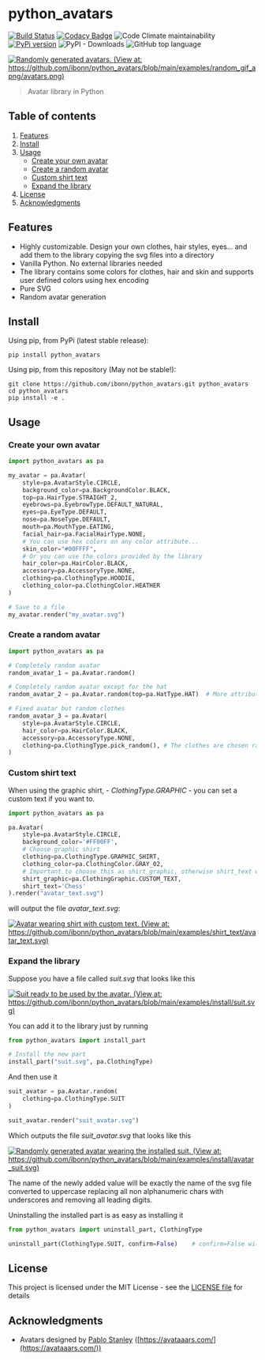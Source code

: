 # python_avatars

[![Build Status](https://travis-ci.org/ibonn/python_avatars.svg?branch=main)](https://travis-ci.org/ibonn/python_avatars) [![Codacy Badge](https://app.codacy.com/project/badge/Grade/0f0ba4f148724111a40681296d0dc740)](https://www.codacy.com/gh/ibonn/python_avatars/dashboard?utm_source=github.com&amp;utm_medium=referral&amp;utm_content=ibonn/python_avatars&amp;utm_campaign=Badge_Grade) ![Code Climate maintainability](https://img.shields.io/codeclimate/maintainability/ibonn/python_avatars) [![PyPi version](https://img.shields.io/pypi/v/python_avatars)](https://img.shields.io/pypi/v/python_avatars) ![PyPI - Downloads](https://img.shields.io/pypi/dm/python_avatars) ![GitHub top language](https://img.shields.io/github/languages/top/ibonn/python_avatars) 

[![Randomly generated avatars. (View at: https://github.com/ibonn/python_avatars/blob/main/examples/random_gif_apng/avatars.png)](https://raw.githubusercontent.com/ibonn/python_avatars/main/examples/random_gif_apng/avatars.png)](https://github.com/ibonn/python_avatars/blob/main/examples/random_gif_apng/avatars.png)

> Avatar library in Python

## Table of contents
1. [Features](#features)
2. [Install](#install)
3. [Usage](#usage)
    * [Create your own avatar](#create-your-own-avatar)
    * [Create a random avatar](#create-a-random-avatar)
    * [Custom shirt text](#custom-shirt-text)
    * [Expand the library](#expand-the-library)
4. [License](#license)
5. [Acknowledgments](#acknowledgments)

## Features
* Highly customizable. Design your own clothes, hair styles, eyes... and add them to the library copying the svg files into a directory
* Vanilla Python. No external libraries needed
* The library contains some colors for clothes, hair and skin and supports user defined colors using hex encoding
* Pure SVG
* Random avatar generation


## Install
Using pip, from PyPi (latest stable release):

    pip install python_avatars

Using pip, from this repository (May not be stable!):

    git clone https://github.com/ibonn/python_avatars.git python_avatars
    cd python_avatars
    pip install -e .

## Usage
### Create your own avatar
```python
import python_avatars as pa

my_avatar = pa.Avatar(
    style=pa.AvatarStyle.CIRCLE,
    background_color=pa.BackgroundColor.BLACK,
    top=pa.HairType.STRAIGHT_2,
    eyebrows=pa.EyebrowType.DEFAULT_NATURAL,
    eyes=pa.EyeType.DEFAULT,
    nose=pa.NoseType.DEFAULT,
    mouth=pa.MouthType.EATING,
    facial_hair=pa.FacialHairType.NONE,
    # You can use hex colors on any color attribute...
    skin_color="#00FFFF",
    # Or you can use the colors provided by the library
    hair_color=pa.HairColor.BLACK,
    accessory=pa.AccessoryType.NONE,
    clothing=pa.ClothingType.HOODIE,
    clothing_color=pa.ClothingColor.HEATHER
)

# Save to a file
my_avatar.render("my_avatar.svg")
```
### Create a random avatar
```python
import python_avatars as pa

# Completely random avatar
random_avatar_1 = pa.Avatar.random()

# Completely random avatar except for the hat
random_avatar_2 = pa.Avatar.random(top=pa.HatType.HAT)  # More attributes can stay fixed

# Fixed avatar but random clothes
random_avatar_3 = pa.Avatar(
    style=pa.AvatarStyle.CIRCLE,
    hair_color=pa.HairColor.BLACK,
    accessory=pa.AccessoryType.NONE,
    clothing=pa.ClothingType.pick_random(), # The clothes are chosen randomly
)
```

### Custom shirt text
When using the graphic shirt, - _ClothingType.GRAPHIC_ - you can set a custom text if you want to.

```python
import python_avatars as pa

pa.Avatar(
    style=pa.AvatarStyle.CIRCLE,
    background_color='#FF00FF',
    # Choose graphic shirt
    clothing=pa.ClothingType.GRAPHIC_SHIRT,
    clothing_color=pa.ClothingColor.GRAY_02,
    # Important to choose this as shirt_graphic, otherwise shirt_text will be ignored
    shirt_graphic=pa.ClothingGraphic.CUSTOM_TEXT,
    shirt_text='Chess'
).render("avatar_text.svg")
```
will output the file _avatar\_text.svg_:

[![Avatar wearing shirt with custom text. (View at: https://github.com/ibonn/python_avatars/blob/main/examples/shirt_text/avatar_text.svg)](https://raw.githubusercontent.com/ibonn/python_avatars/main/examples/shirt_text/avatar_text.svg)](https://github.com/ibonn/python_avatars/blob/main/examples/shirt_text/avatar_text.svg)

### Expand the library
Suppose you have a file called _suit.svg_
that looks like this

[![Suit ready to be used by the avatar. (View at: https://github.com/ibonn/python_avatars/blob/main/examples/install/suit.svg)](https://raw.githubusercontent.com/ibonn/python_avatars/main/examples/install/suit.svg)](https://github.com/ibonn/python_avatars/blob/main/examples/install/suit.svg)

You can add it to the library just by running
```python
from python_avatars import install_part

# Install the new part
install_part("suit.svg", pa.ClothingType)
```
And then use it
```python
suit_avatar = pa.Avatar.random(
    clothing=pa.ClothingType.SUIT
)

suit_avatar.render("suit_avatar.svg")
```
Which outputs the file _suit\_avatar.svg_ that looks like this

[![Randomly generated avatar wearing the installed suit. (View at: https://github.com/ibonn/python_avatars/blob/main/examples/install/avatar_suit.svg)](https://raw.githubusercontent.com/ibonn/python_avatars/main/examples/install/avatar_suit.svg)](https://github.com/ibonn/python_avatars/blob/main/examples/install/avatar_suit.svg)

The name of the newly added value will be exactly the name of the svg file converted to uppercase replacing all non alphanumeric chars with underscores and removing all leading digits.

Uninstalling the installed part is as easy as installing it
```python
from python_avatars import uninstall_part, ClothingType

uninstall_part(ClothingType.SUIT, confirm=False)    # confirm=False will not prompt for confirmation
```

## License
This project is licensed under the MIT License - see the [LICENSE file](LICENSE) for details

## Acknowledgments
* Avatars designed by [Pablo Stanley](https://twitter.com/pablostanley) ([https://avataaars.com/](https://avataaars.com/))